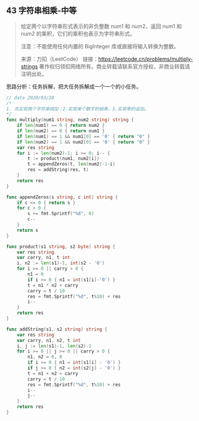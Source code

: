 ## 43 字符串相乘-中等

> 给定两个以字符串形式表示的非负整数 num1 和 num2，返回 num1 和 num2 的乘积，它们的乘积也表示为字符串形式。
>
> 注意：不能使用任何内置的 BigInteger 库或直接将输入转换为整数。
>
> 来源：力扣（LeetCode）
> 链接：https://leetcode.cn/problems/multiply-strings
> 著作权归领扣网络所有。商业转载请联系官方授权，非商业转载请注明出处。



思路分析：任务拆解，把大任务拆解成一个一个的小任务。

```go
// date 2020/03/28
/*
1. 先实现两个字符串相加；2.实现单个数字的相乘，3.实现零的追加。
*/
func multiply(num1 string, num2 string) string {
    if len(num1) == 0 { return num2 }
    if len(num2) == 0 { return num1 }
    if len(num1) == 1 && num1[0] == '0' { return "0" }
    if len(num2) == 1 && num2[0] == '0' { return "0" }
    var res string
    for i := len(num2)-1; i >= 0; i-- {
        t := product(num1, num2[i])
        t = appendZeros(t, len(num2)-1-i)
        res = addString(res, t)
    }
    return res
}

func appendZeros(s string, c int) string {
    if c <= 0 { return s }
    for c > 0 {
        s += fmt.Sprintf("%d", 0)
        c--
    }
    return s
}

func product(s1 string, s2 byte) string {
    var res string
    var carry, n1, t int
    i, n2 := len(s1)-1, int(s2 - '0')
    for i >= 0 || carry > 0 {
        n1 = 0
        if i >= 0 { n1 = int(s1[i]-'0') }
        t = n1 * n2 + carry
        carry = t / 10
        res = fmt.Sprintf("%d", t%10) + res
        i--
    }
    return res
}

func addString(s1, s2 string) string {
    var res string
    var carry, n1, n2, t int
    i, j := len(s1)-1, len(s2)-1
    for i >= 0 || j >= 0 || carry > 0 {
        n1, n2 = 0, 0
        if i >= 0 { n1 = int(s1[i] - '0') }
        if j >= 0 { n2 = int(s2[j] - '0') } 
        t = n1 + n2 + carry
        carry = t / 10
        res = fmt.Sprintf("%d", t%10) + res
        i--
        j--
    }
    return res
}
```
